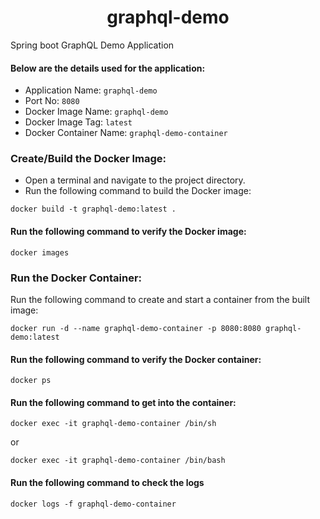 # <center> graphql-demo </center>

Spring boot GraphQL Demo Application

#### Below are the details used for the application:

- Application Name: `graphql-demo`
- Port No: `8080`
- Docker Image Name: `graphql-demo`
- Docker Image Tag: `latest`
- Docker Container Name: `graphql-demo-container`

### Create/Build the Docker Image:

- Open a terminal and navigate to the project directory.
- Run the following command to build the Docker image:

```shell
docker build -t graphql-demo:latest .
```

#### Run the following command to verify the Docker image:

```shell
docker images
```

### Run the Docker Container:

Run the following command to create and start a container from the built image:

```shell
docker run -d --name graphql-demo-container -p 8080:8080 graphql-demo:latest
```

#### Run the following command to verify the Docker container:

```shell
docker ps
```

#### Run the following command to get into the container:

```shell
docker exec -it graphql-demo-container /bin/sh
```

or

```shell
docker exec -it graphql-demo-container /bin/bash
```

#### Run the following command to check the logs

```shell
docker logs -f graphql-demo-container
```
